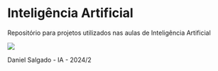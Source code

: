 # Inteligência Artificial 
Repositório para projetos utilizados nas aulas de Inteligência Artificial
 
<img src = "https://imgix.ranker.com/list_img_v2/3610/2643610/original/all-hollow-knight-bosses-ranked-best-to-worst?fit=crop&fm=pjpg&q=80&dpr=2&w=1200&h=720">

Daniel Salgado - IA - 2024/2
